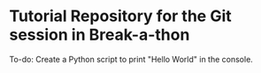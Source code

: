 # Tutorial Repository for the Git session in Break-a-thon

To-do: Create a Python script to print "Hello World" in the console.
